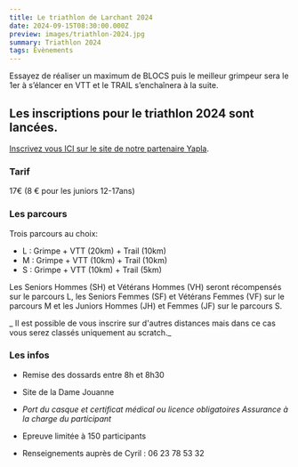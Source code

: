 ```yaml
---
title: Le triathlon de Larchant 2024
date: 2024-09-15T08:30:00.000Z
preview: images/triathlon-2024.jpg
summary: Triathlon 2024
tags: Évènements
---
```


Essayez de réaliser un maximum de BLOCS puis le meilleur grimpeur sera  le 1er à s’élancer en VTT et le TRAIL s’enchaînera à la suite.

## Les inscriptions pour le triathlon 2024 sont lancées.

[Inscrivez vous ICI sur le site de notre partenaire Yapla](https://larchant-animation.s2.yapla.com/fr/event-58468).

### Tarif

17€ (8 € pour les juniors 12-17ans)

### Les parcours

Trois parcours au choix: 
- L : Grimpe + VTT (20km) + Trail (10km)
- M : Grimpe + VTT (10km) + Trail (10km)
- S : Grimpe + VTT (10km) + Trail (5km)

Les Seniors Hommes (SH) et Vétérans Hommes (VH) seront récompensés sur le parcours L, les Seniors Femmes (SF) et Vétérans Femmes (VF) sur le parcours M et les Juniors Hommes (JH) et Femmes (JF) sur le parcours S.


_ Il est possible de vous inscrire sur d'autres distances mais dans ce cas vous serez classés uniquement au scratch._

### Les infos

- Remise des dossards entre 8h et 8h30

- Site de la Dame Jouanne

- _Port du casque et certificat médical ou licence obligatoires  Assurance à la charge du participant_

- Epreuve limitée à 150 participants 

- Renseignements auprès de Cyril : 06 23 78 53 32

